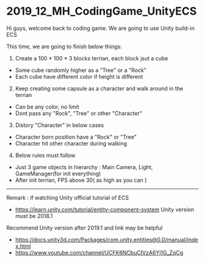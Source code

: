 # 2019_12_MH_CodingGame_UnityECS

Hi guys, welcome back to coding game.
We are going to use Unity build-in ECS

This time, we are going to finish below things:
1. Create a 100 * 100 * 3 blocks terrian, each block jsut a cube 
- Some cube randomly higher as a "Tree" or a "Rock"
- Each cube have different color if height is different

2. Keep creating some capsule as a character and walk around in the terrian
- Can be any color, no limit
- Dont pass any "Rock", "Tree" or other "Character"

3. Distory "Character" in below cases
- Character born position have a "Rock" or "Tree"
- Character hit other character during walking

4. Below rules must follow
- Just 3 game objects in hierarchy : Main Camera, Light, GameManager(for init everything)
- After init terrian, FPS above 30( as high as you can )

-----------------------------------------------------------------------------------------
Remark :
if watching Unity official tutorial of ECS
- https://learn.unity.com/tutorial/entity-component-system
Unity version must be 2018.1

Recommend Unity version after 2019.1 and link may be helpful
- https://docs.unity3d.com/Packages/com.unity.entities@0.0/manual/index.html
- https://www.youtube.com/channel/UCFK6NCbuCIVzA6Yj1G_ZqCg

